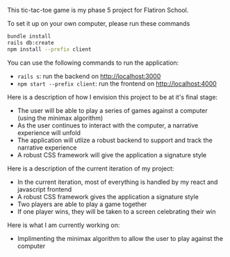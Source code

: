 This tic-tac-toe game is my phase 5 project for Flatiron School. 

To set it up on your own computer, please run these commands

```sh
bundle install
rails db:create
npm install --prefix client
```

You can use the following commands to run the application:

- `rails s`: run the backend on [http://localhost:3000](http://localhost:3000)
- `npm start --prefix client`: run the frontend on
  [http://localhost:4000](http://localhost:4000)


Here is a description of how I envision this project to be at it's final stage:

- The user will be able to play a series of games against a computer (using the minimax algorithm)
- As the user continues to interact with the computer, a narrative experience will unfold
- The application will utlize a robust backend to support and track the narrative experience
- A robust CSS framework will give the application a signature style


Here is a description of the current iteration of my project:

- In the current iteration, most of everything is handled by my react and javascript frontend
- A robust CSS framework gives the application a signature style
- Two players are able to play a game together
- If one player wins, they will be taken to a screen celebrating their win

Here is what I am currently working on:

- Implimenting the minimax algorithm to allow the user to play against the computer